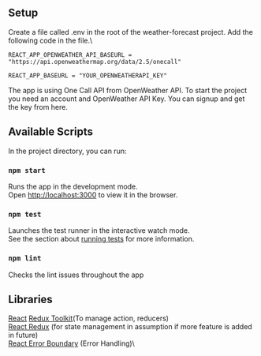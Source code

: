 ## Setup
Create a file called .env in the root of the weather-forecast project. Add the following code in the file.\

```REACT_APP_OPENWEATHER_API_BASEURL = "https://api.openweathermap.org/data/2.5/onecall"```

```REACT_APP_BASEURL = "YOUR_OPENWEATHERAPI_KEY"```

The app is using One Call API from OpenWeather API. To start the project you need an account and OpenWeather API Key. You can signup and get the key from here.

## Available Scripts

In the project directory, you can run:

### `npm start`

Runs the app in the development mode.\
Open [http://localhost:3000](http://localhost:3000) to view it in the browser.

### `npm test`
Launches the test runner in the interactive watch mode.\
See the section about [running tests](https://facebook.github.io/create-react-app/docs/running-tests) for more information.

### `npm lint`
Checks the lint issues throughout the app

## Libraries
[React](https://reactjs.org/)
[Redux Toolkit](https://redux-toolkit.js.org/)(To manage action, reducers)\
[React Redux](https://react-redux.js.org/) (for state management in assumption if more feature is added in future)\
[React Error Boundary](https://github.com/bvaughn/react-error-boundary) (Error Handling)\




